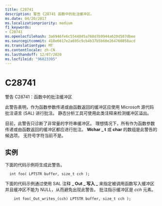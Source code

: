 ```yaml
---
title: C28741
description: 警告 C28741 函数中的批注缓冲区。
ms.date: 04/20/2017
ms.localizationpriority: medium
f1_keywords:
- C28741
ms.openlocfilehash: 3a6946fe6c5544845a760d7b9944a620d507dbee
ms.sourcegitcommit: 418e6617e2a695c9cb4b37b5b60e264760858acd
ms.translationtype: MT
ms.contentlocale: zh-CN
ms.lasthandoff: 12/07/2020
ms.locfileid: "96823395"
---
```

# <a name="c28741"></a>C28741


警告 C28741：函数中的批注缓冲区

此警告表明，作为函数参数传递或由函数返回的缓冲区应使用 Microsoft 源代码批注语言 (SAL) 进行批注。 静态分析工具可使用此类注释来检测缓冲区溢出。

目前，此警告只诊断了非常量的字符串缓冲区。 理想情况下，所有作为函数参数传递或由函数返回的缓冲区都应进行批注。 **Wchar \_ t** 或 **char** 的数组是此警告的候选项。 无符号字符当前不是。

## <a name="span-idexamplespanspan-idexamplespanspan-idexamplespanexample"></a><span id="Example"></span><span id="example"></span><span id="EXAMPLE"></span>实例


下面的代码示例将生成此警告。

```
  int foo( LPTSTR buffer, size_t cch );
```

下面的代码示例通过使用 SAL 注释 **\_ Out \_ 写入 \_** 来指定被调用函数写入缓冲区并且缓冲区不能为 NULL，从而避免出现此警告。 批注指示缓冲区是 *cch* 元素。

```
    int foo(_Out_writes_(cch) LPTSTR buffer, size_t cch );
```

 

 





